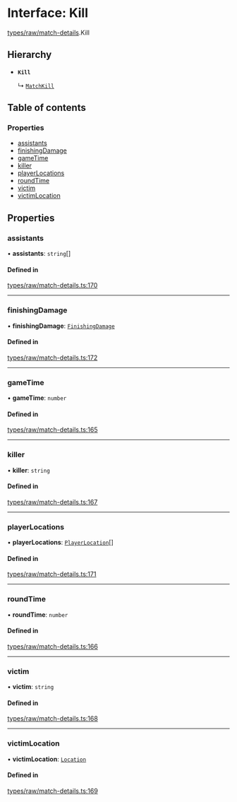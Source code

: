 # Interface: Kill

[types/raw/match-details](../modules/types_raw_match_details.md).Kill

## Hierarchy

- **`Kill`**

  ↳ [`MatchKill`](types_raw_match_details.MatchKill.md)

## Table of contents

### Properties

- [assistants](types_raw_match_details.Kill.md#assistants)
- [finishingDamage](types_raw_match_details.Kill.md#finishingdamage)
- [gameTime](types_raw_match_details.Kill.md#gametime)
- [killer](types_raw_match_details.Kill.md#killer)
- [playerLocations](types_raw_match_details.Kill.md#playerlocations)
- [roundTime](types_raw_match_details.Kill.md#roundtime)
- [victim](types_raw_match_details.Kill.md#victim)
- [victimLocation](types_raw_match_details.Kill.md#victimlocation)

## Properties

### assistants

• **assistants**: `string`[]

#### Defined in

[types/raw/match-details.ts:170](https://github.com/jameslinimk/unofficial-valorant-api/blob/1def087/package/src/types/raw/match-details.ts#L170)

___

### finishingDamage

• **finishingDamage**: [`FinishingDamage`](types_raw_match_details.FinishingDamage.md)

#### Defined in

[types/raw/match-details.ts:172](https://github.com/jameslinimk/unofficial-valorant-api/blob/1def087/package/src/types/raw/match-details.ts#L172)

___

### gameTime

• **gameTime**: `number`

#### Defined in

[types/raw/match-details.ts:165](https://github.com/jameslinimk/unofficial-valorant-api/blob/1def087/package/src/types/raw/match-details.ts#L165)

___

### killer

• **killer**: `string`

#### Defined in

[types/raw/match-details.ts:167](https://github.com/jameslinimk/unofficial-valorant-api/blob/1def087/package/src/types/raw/match-details.ts#L167)

___

### playerLocations

• **playerLocations**: [`PlayerLocation`](types_raw_match_details.PlayerLocation.md)[]

#### Defined in

[types/raw/match-details.ts:171](https://github.com/jameslinimk/unofficial-valorant-api/blob/1def087/package/src/types/raw/match-details.ts#L171)

___

### roundTime

• **roundTime**: `number`

#### Defined in

[types/raw/match-details.ts:166](https://github.com/jameslinimk/unofficial-valorant-api/blob/1def087/package/src/types/raw/match-details.ts#L166)

___

### victim

• **victim**: `string`

#### Defined in

[types/raw/match-details.ts:168](https://github.com/jameslinimk/unofficial-valorant-api/blob/1def087/package/src/types/raw/match-details.ts#L168)

___

### victimLocation

• **victimLocation**: [`Location`](types_raw_match_details.Location.md)

#### Defined in

[types/raw/match-details.ts:169](https://github.com/jameslinimk/unofficial-valorant-api/blob/1def087/package/src/types/raw/match-details.ts#L169)
